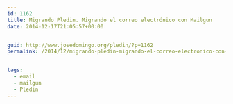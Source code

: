 ```yaml
---
id: 1162
title: Migrando Pledin. Migrando el correo electrónico con Mailgun
date: 2014-12-17T21:05:57+00:00


guid: http://www.josedomingo.org/pledin/?p=1162
permalink: /2014/12/migrando-pledin-migrando-el-correo-electronico-con-mailgun/


tags:
  - email
  - mailgun
  - Pledin
---
```

